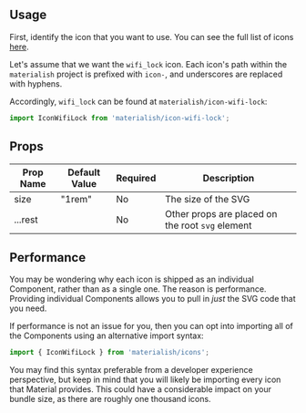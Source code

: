 ## Usage

First, identify the icon that you want to use. You can see the full list of icons
[here](/materialish/icons/catalog).

Let's assume that we want the `wifi_lock` icon. Each icon's path within the
`materialish` project is prefixed with `icon-`, and underscores are replaced
with hyphens.

Accordingly, `wifi_lock` can be found at `materialish/icon-wifi-lock`:

```jsx
import IconWifiLock from 'materialish/icon-wifi-lock';
```

## Props

| Prop Name | Default Value | Required | Description                                      |
| --------- | ------------- | -------- | ------------------------------------------------ |
| size      | "1rem"        | No       | The size of the SVG                              |
| ...rest   |               | No       | Other props are placed on the root `svg` element |

## Performance

You may be wondering why each icon is shipped as an individual Component, rather
than as a single one. The reason is performance. Providing individual
Components allows you to pull in _just_ the SVG code that you need.

If performance is not an issue for you, then you can opt into importing all of the
Components using an alternative import syntax:

```js
import { IconWifiLock } from 'materialish/icons';
```

You may find this syntax preferable from a developer experience perspective, but keep in mind that you
will likely be importing every icon that Material provides. This could have a considerable impact on your
bundle size, as there are roughly one thousand icons.
